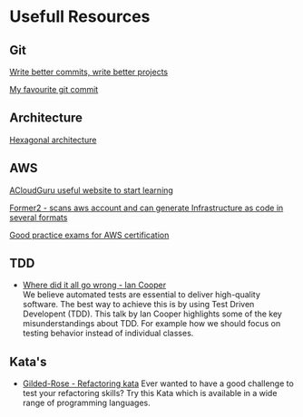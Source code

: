 # Usefull Resources

## Git
[Write better commits, write better projects](https://github.blog/2022-06-30-write-better-commits-build-better-projects/)

[My favourite git commit](https://dhwthompson.com/2019/my-favourite-git-commit)



## Architecture
[Hexagonal architecture](https://medium.com/ssense-tech/hexagonal-architecture-there-are-always-two-sides-to-every-story-bc0780ed7d9c)


## AWS
[ACloudGuru useful website to start learning](https://acloudguru.com/)

[Former2 - scans aws account and can generate Infrastructure as code in several formats](https://former2.com/)


[Good practice exams for AWS certification](https://www.udemy.com/user/jonjonbonso/)

## TDD
- [Where did it all go wrong - Ian Cooper](https://www.youtube.com/watch?v=EZ05e7EMOLM)  
We believe automated tests are essential to deliver high-quality software.
The best way to achieve this is by using Test Driven Developent (TDD).
This talk by Ian Cooper highlights some of the key misunderstandings about TDD.
For example how we should focus on testing behavior instead of individual classes.

## Kata's
- [Gilded-Rose - Refactoring kata](https://github.com/emilybache/GildedRose-Refactoring-Kata)
Ever wanted to have a good challenge to test your refactoring skills? Try this Kata which is available in a wide range of programming languages. 
